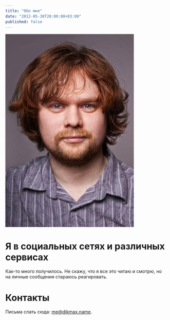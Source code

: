 ```yaml
---
title: "Обо мне"
date: "2012-05-30T20:00:00+03:00"
published: false
---
```


![](/images/photos/me.jpg "Это я")

Я в социальных сетях и различных сервисах
====================

<div class="MojoShare">
<a href="http://www.facebook.com/dikmax" title="Facebook" class="Facebook share square"></a>
<a href="https://plus.google.com/u/0/109129288587536990618/about" title="Google+" class="GooglePlus share square"></a>
<a href="http://www.linkedin.com/pub/maxim-dikun/36/389/303" title="LinkedIn" class="Linkedin share square"></a>
<a href="http://mdikun.moikrug.ru/" title="Мой круг" class="MoiKrug share square"></a>
<a href="http://vk.com/dikmax" title="VK" class="VK share square"></a>
<a href="http://www.last.fm/user/dikmax" title="last.fm" class="Lastfm share square"></a>
<a href="http://instagram.com/dikmax" title="Instagram" class="Instagram share square"></a>
<a href="https://foursquare.com/dikmax" title="Foursquare" class="Foursquare share square"></a>
<a href="https://github.com/dikmax" title="GitHub" class="Github share square"></a>
<a href="http://stackoverflow.com/users/682727/dikmax" title="StackOverflow" class="Stackoverflow share square"></a>
<a href="https://twitter.com/dikmax" title="Twitter" class="Twitter share square"></a>
<a href="http://www.youtube.com/user/zabeydikmax" title="YouTube" class="YouTube share square"></a>
</div>

Как-то много получилось. Не скажу, что я все это читаю и смотрю, но на личные сообщения стараюсь реагировать.

Контакты
========

Письма слать сюда: [me@dikmax.name](mailto:me@dikmax.name).
